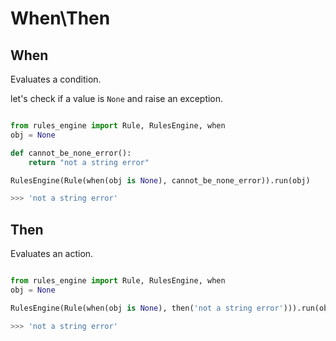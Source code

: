 # When\Then

## When

Evaluates a condition.

let's check if a value is `None` and raise an exception.

```python

from rules_engine import Rule, RulesEngine, when
obj = None

def cannot_be_none_error():
    return "not a string error"

RulesEngine(Rule(when(obj is None), cannot_be_none_error)).run(obj)

>>> 'not a string error'
```

## Then

Evaluates an action.

```python

from rules_engine import Rule, RulesEngine, when
obj = None

RulesEngine(Rule(when(obj is None), then('not a string error'))).run(obj)

>>> 'not a string error'
```

